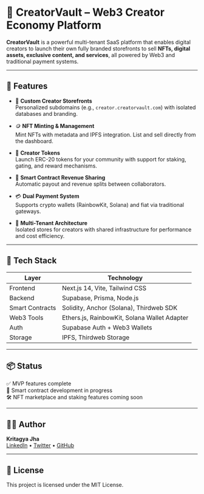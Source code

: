 # 🎨 CreatorVault – Web3 Creator Economy Platform

**CreatorVault** is a powerful multi-tenant SaaS platform that enables digital creators to launch their own fully branded storefronts to sell **NFTs, digital assets, exclusive content, and services**, all powered by Web3 and traditional payment systems.

---

## 🚀 Features

- 🔗 **Custom Creator Storefronts**  
  Personalized subdomains (e.g., `creator.creatorvault.com`) with isolated databases and branding.

- 🪙 **NFT Minting & Management**  
  Mint NFTs with metadata and IPFS integration. List and sell directly from the dashboard.

- 💸 **Creator Tokens**  
  Launch ERC-20 tokens for your community with support for staking, gating, and reward mechanisms.

- 🤝 **Smart Contract Revenue Sharing**  
  Automatic payout and revenue splits between collaborators.

- 💳 **Dual Payment System**  
  Supports crypto wallets (RainbowKit, Solana) and fiat via traditional gateways.

- 🧱 **Multi-Tenant Architecture**  
  Isolated stores for creators with shared infrastructure for performance and cost efficiency.

---

## 🧰 Tech Stack

| Layer        | Technology                                  |
|--------------|---------------------------------------------|
| Frontend     | Next.js 14, Vite, Tailwind CSS              |
| Backend      | Supabase, Prisma, Node.js                   |
| Smart Contracts | Solidity, Anchor (Solana), Thirdweb SDK |
| Web3 Tools   | Ethers.js, RainbowKit, Solana Wallet Adapter|
| Auth         | Supabase Auth + Web3 Wallets                |
| Storage      | IPFS, Thirdweb Storage                      |

---

## 📦 Status

✅ MVP features complete  
🧠 Smart contract development in progress  
🛠️ NFT marketplace and staking features coming soon

---

## 🧑‍💻 Author

**Kritagya Jha**  
[LinkedIn]((https://www.linkedin.com/in/kritagya-jha-260945319/)) • [Twitter](https://x.com/home?lang=en-in) • [GitHub](https://github.com/Kritagya123611)

---

## 📜 License

This project is licensed under the MIT License.
